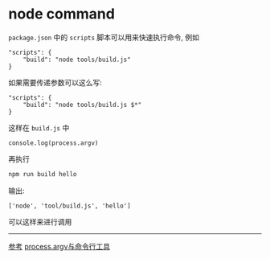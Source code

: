 # node command

 `package.json` 中的 `scripts` 脚本可以用来快速执行命令, 例如

    "scripts": {
        "build": "node tools/build.js"
    }

如果需要传递参数可以这么写:

    "scripts": {
        "build": "node tools/build.js $*"
    }

这样在 `build.js` 中

    console.log(process.argv)

再执行

```bash
npm run build hello
```

输出:

    ['node', 'tool/build.js', 'hello']

可以这样来进行调用

--- 

[参考](https://cloud.tencent.com/developer/ask/50047)
[process.argv与命令行工具](https://juejin.im/post/5a976e87f265da4e8c453eec)

